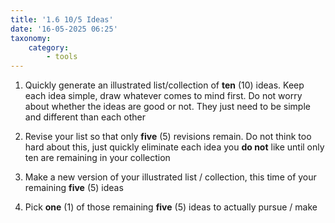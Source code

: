 ```yaml
---
title: '1.6 10/5 Ideas'
date: '16-05-2025 06:25'
taxonomy:
    category:
        - tools
---
```



1. Quickly generate an illustrated list/collection of **ten** (10) ideas. Keep each idea simple, draw whatever comes to mind first. Do not worry about whether the ideas are good or not. They just need to be simple and different than each other

2. Revise your list so that only **five** (5) revisions remain. Do not think too hard about this, just quickly eliminate each idea you **do not** like until only ten are remaining in your collection

3. Make a new version of your illustrated list / collection, this time of your remaining **five** (5) ideas

4. Pick **one** (1) of those remaining **five** (5) ideas to actually pursue / make

